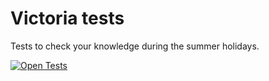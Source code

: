 # Victoria tests
Tests to check your knowledge during the summer holidays.

 [![Open Tests](https://img.shields.io/badge/Open-Tests-brightgreen?style=for-the-badge)](https://nkashev.github.io/vickiTests/index.html)

